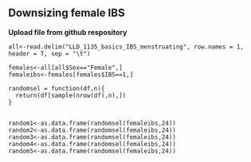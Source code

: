 
Downsizing female IBS
------------------------

**Upload file from github respository**

```
all<-read.delim("LLD_1135_basics_IBS_menstruating", row.names = 1, header = T, sep = "\t")

females<-all[all$Sex=="Female",]
femaleibs<-females[females$IBS==1,]

randomsel = function(df,n){
  return(df[sample(nrow(df),n),])
}


random1<-as.data.frame(randomsel(femaleibs,24))
random2<-as.data.frame(randomsel(femaleibs,24))
random3<-as.data.frame(randomsel(femaleibs,24))
random4<-as.data.frame(randomsel(femaleibs,24))
random5<-as.data.frame(randomsel(femaleibs,24))
```


